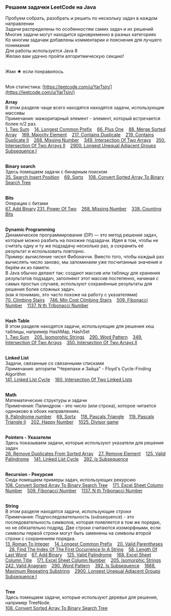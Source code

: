 <h3> Решаем задачки LeetCode на Java </h3>
Пробуем собрать, разобрать и решить по нескольку задач в каждом направлении<br>
Задачи распределены по особенностям самих задач и их решений<br>
Многие задачи могут находится одновременно в разных категориях<br>
Ко многим задачам добавлены комментарии и пояснения для лучшего понимания<br>
Для работы используется Java 8<br>
Желаю вам удачно пройти алгоритмическую секцию!<br><br>

 
Жми ★ если понравилось.<br><br>

Моя статистика: [https://leetcode.com/u/YarTsin/](https://leetcode.com/u/YarTsin/) <br>


<b>Array</b> <br> 
В этом разделе чаще всего находятся находятся задачи, использующие массивы <br>
Примечания: мажоритарный элемент - элемент, который встречается более n/2 раз.<br>
[1. Two Sum](src/main/java/org/example/g0001_0100/s0001_two_sum) &nbsp;&nbsp;
[14. Longest Common Prefix](src/main/java/org/example/g0001_0100/s0014_longest_common_prefix) &nbsp;&nbsp;
[66. Plus One](src/main/java/org/example/g0001_0100/s0066_plus_one) &nbsp;&nbsp;
[88. Merge Sorted Array](src/main/java/org/example/g0001_0100/s0088_merge_sorted_array) &nbsp;&nbsp;
[169. Majority Element](src/main/java/org/example/g0101_0200/s0169_majority_element) &nbsp;&nbsp;
[217. Contains Duplicate](src/main/java/org/example/g0201_0300/s0217_contains_duplicate) &nbsp;&nbsp;
[219. Contains Duplicate II](src/main/java/org/example/g0201_0300/s0219_contains_duplicate_ii) &nbsp;&nbsp;
[268. Missing Number](src/main/java/org/example/g0201_0300/s0268_missing_number) &nbsp;&nbsp;
[349. Intersection Of Two Arrays](src/main/java/org/example/g0301_0400/s0349_intersection_of_two_arrays) &nbsp;&nbsp;
[350. Intersection Of Two Arrays II](src/main/java/org/example/g0301_0400/s0350_intersection_of_two_arrays_ii) &nbsp;&nbsp;
[2900. Longest Unequal Adjacent Groups Subsequence I](src/main/java/org/example/g2801_2900/p2900_longest_unequal_adjacent_groups_subsequence_i) &nbsp;&nbsp;
<br><br>

<b>Binary search</b> <br>
Здесь помещаем задачи с бинарным поиском<br>
[35. Search Insert Position](src/main/java/org/example/g0001_0100/s0035_search_insert_position) &nbsp;&nbsp;
[69. Sqrtx](src/main/java/org/example/g0001_0100/s0069_sqrtx) &nbsp;&nbsp;
[108. Convert Sorted Array To Binary Search Tree](src/main/java/org/example/g0101_0200/s0108_convert_sorted_array_to_binary_search_tree) &nbsp;&nbsp;
<br><br>


<b>Bits</b> <br>
Операции с битами <br>
[67. Add Binary](src/main/java/org/example/g0001_0100/s0067_add_binary)
[231. Power Of Two](src/main/java/org/example/g0201_0300/s0231_power_of_two) &nbsp;&nbsp;
[268. Missing Number](src/main/java/org/example/g0201_0300/s0268_missing_number) &nbsp;&nbsp;
[338. Counting Bits](src/main/java/org/example/g0301_0400/s0338_counting_bits) &nbsp;&nbsp;
<br><br>

<b>Dynamic Programming</b> <br>
Динамическое программирование (DP) — это метод решения задач, 
которые можно разбить на похожие подзадачи. Идея в том, 
чтобы не считать одну и ту же подзадачу несколько раз, 
а сохранить её результат и использовать повторно. <br>
Пример: вычисление чисел Фибоначчи. Вместо того, чтобы каждый 
раз вычислять число заново, мы запоминаем уже посчитанные значения 
и берём их из памяти.<br>
В Java обычно делают так: создают массив или таблицу для хранения результатов подзадач,
заполняют этот массив постепенно, начиная с самых простых случаев, 
используют сохранённые результаты для решения более сложных задач.<br>
(как я понимаю, это часто похоже на работу с указателями) <br>
[70. Climbing Stairs](src/main/java/org/example/g0001_0100/s0070_climbing_stairs)  &nbsp;&nbsp;
[746. Min Cost Climbing Stairs](src/main/java/org/example/g0701_0800/s0746_min_cost_climbing_stairs) &nbsp;&nbsp;
[509. Fibonacci Number](src/main/java/org/example/g0501_0600/s0509_fibonacci_number) &nbsp;&nbsp;
[1137. N th Tribonacci Number](src/main/java/org/example/g1101_1200/s1137_n_th_tribonacci_number) &nbsp;&nbsp;
<br><br>

<b>Hash Table</b><br>
В этом разделе находятся задачи, использующие для решения хеш таблицы, например HashMap, HashSet<br>
[1. Two Sum](src/main/java/org/example/g0001_0100/s0001_two_sum) &nbsp;&nbsp;
[205. Isomorphic Strings](src/main/java/org/example/g0201_0300/s0205_isomorphic_strings) &nbsp;&nbsp;
[290. Word Pattern](src/main/java/org/example/g0201_0300/s0290_word_pattern) &nbsp;&nbsp;
[349. Intersection Of Two Arrays](src/main/java/org/example/g0301_0400/s0349_intersection_of_two_arrays) &nbsp;&nbsp;
[350. Intersection Of Two Arrays II](src/main/java/org/example/g0301_0400/s0350_intersection_of_two_arrays_ii) &nbsp;&nbsp;
<br><br>

<b>Linked List</b><br>
Задачи, связанные со связанными списками<br>
Примечания: алгоритм "Черепахи и Зайца" - Floyd's Cycle-Finding Algorithm<br>
[141. Linked List Cycle](src/main/java/org/example/g0101_0200/s0141_linked_list_cycle) &nbsp;&nbsp;
[160. Intersection Of Two Linked Lists](src/main/java/org/example/g0101_0200/s0160_intersection_of_two_linked_lists) &nbsp;&nbsp;
<br><br>

<b>Math</b><br>
Математические структуры и задачи<br>
Примечения: Палиндром - это число (или строка), которое читается одинаково в обоих направлениях.<br>
[9. Palindrome number](src/main/java/org/example/g0001_0100/s0009_palindrome_number) &nbsp;&nbsp;
[69. Sqrtx](src/main/java/org/example/g0001_0100/s0069_sqrtx) &nbsp;&nbsp;
[118. Pascals Triangle](src/main/java/org/example/g0101_0200/s0118_pascals_triangle) &nbsp;&nbsp;
[119. Pascals Triangle II](src/main/java/org/example/g0101_0200/s0119_pascals_triangle_ii) &nbsp;&nbsp;
[202. Happy Number](src/main/java/org/example/g0201_0300/s0202_happy_number) &nbsp;&nbsp;
[1025. Divisor game](src/main/java/org/example/g1001_1100/s1025_divisor_game) &nbsp;&nbsp;
<br><br>

<b>Pointers - Указатели</b><br>
Здесь показываем задачи, которые используют указатели для решения задач<br>
[26. Remove Duplicates From Sorted Array](src/main/java/org/example/g0001_0100/s0026_remove_duplicates_from_sorted_array) &nbsp;&nbsp;
[27. Remove Element](src/main/java/org/example/g0001_0100/s0027_remove_element) &nbsp;&nbsp;
[125. Valid Palindrome](src/main/java/org/example/g0101_0200/s0125_valid_palindrome) &nbsp;&nbsp;
[141. Linked List Cycle](src/main/java/org/example/g0101_0200/s0141_linked_list_cycle) &nbsp;&nbsp;
[392. Is Subsequence](src/main/java/org/example/g0301_0400/s0392_is_subsequence) &nbsp;&nbsp;
<br><br>

<b>Recursion - Рекурсия</b><br>
Сюда помещаем примеры задач, использующих рекурсию <br>
[108. Convert Sorted Array To Binary Search Tree](src/main/java/org/example/g0101_0200/s0108_convert_sorted_array_to_binary_search_tree) &nbsp;&nbsp;
[171. Excel Sheet Column Number](src/main/java/org/example/g0101_0200/s0171_excel_sheet_column_number) &nbsp;&nbsp;
[509. Fibonacci Number](src/main/java/org/example/g0501_0600/s0509_fibonacci_number) &nbsp;&nbsp;
[1137. N th Tribonacci Number](src/main/java/org/example/g1101_1200/s1137_n_th_tribonacci_number) &nbsp;&nbsp;
<br><br>

<b>String</b><br>
В этом разделе находятся задачи, использующие строки<br>
Примечания: Подпоследовательность (subsequence) - это последовательность символов,
которая появляется в том же порядке, но не обязательно подряд.
Две строки считаются изоморфными, если символы первой строки 
 могут быть заменены на символы второй строки с сохранением порядка.
<br>
[13. Roman To Integer](src/main/java/org/example/g0001_0100/s0013_roman_to_integer) &nbsp;&nbsp;
[14. Longest Common Prefix](src/main/java/org/example/g0001_0100/s0014_longest_common_prefix) &nbsp;&nbsp;
[20. Valid Parentheses](src/main/java/org/example/g0001_0100/s0020_valid_parentheses) &nbsp;&nbsp;
[28. Find The Index Of The First Occurrence In A String](src/main/java/org/example/g0001_0100/s0028_find_the_index_of_the_first_occurrence_in_a_string) &nbsp;&nbsp;
[58. Length Of Last Word](src/main/java/org/example/g0001_0100/s0058_length_of_last_word) &nbsp;&nbsp;
[67. Add Binary](src/main/java/org/example/g0001_0100/s0067_add_binary) &nbsp;&nbsp;
[125. Valid Palindrome](src/main/java/org/example/g0101_0200/s0125_valid_palindrome) &nbsp;&nbsp;
[168. Excel Sheet Column Title](src/main/java/org/example/g0101_0200/s0168_excel_sheet_column_title) &nbsp;&nbsp;
[171. Excel Sheet Column Number](src/main/java/org/example/g0101_0200/s0171_excel_sheet_column_number) &nbsp;&nbsp;
[205. Isomorphic Strings](src/main/java/org/example/g0201_0300/s0205_isomorphic_strings) &nbsp;&nbsp;
[242. Valid Аnagram](src/main/java/org/example/g0201_0300/s0242_valid_anagram) &nbsp;&nbsp;
[290. Word Pattern](src/main/java/org/example/g0201_0300/s0290_word_pattern) &nbsp;&nbsp;
[392. Is Subsequence](src/main/java/org/example/g0301_0400/s0392_is_subsequence) &nbsp;&nbsp;
[1668. Maximum Repeating Substring](src/main/java/org/example/g1601_1700/s1668_maximum_repeating_substring) &nbsp;&nbsp;
[2900. Longest Unequal Adjacent Groups Subsequence I](src/main/java/org/example/g2801_2900/p2900_longest_unequal_adjacent_groups_subsequence_i) &nbsp;&nbsp;
<br><br>

<b>Tree</b><br>
Здесь помещаем задачи, которые используют деревья для решения,<br>
например TreeNode.<br>
[108. Convert Sorted Array To Binary Search Tree](src/main/java/org/example/g0101_0200/s0108_convert_sorted_array_to_binary_search_tree) &nbsp;&nbsp;
<br><br>